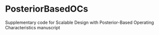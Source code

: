 # PosteriorBasedOCs
Supplementary code for Scalable Design with Posterior-Based Operating Characteristics manuscript 
